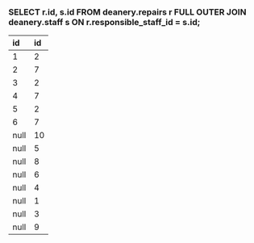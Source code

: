 ### SELECT r.id, s.id FROM deanery.repairs r FULL OUTER JOIN deanery.staff s ON r.responsible_staff_id = s.id;
| id | id |
| :--- | :--- |
| 1 | 2 |
| 2 | 7 |
| 3 | 2 |
| 4 | 7 |
| 5 | 2 |
| 6 | 7 |
| null | 10 |
| null | 5 |
| null | 8 |
| null | 6 |
| null | 4 |
| null | 1 |
| null | 3 |
| null | 9 |
